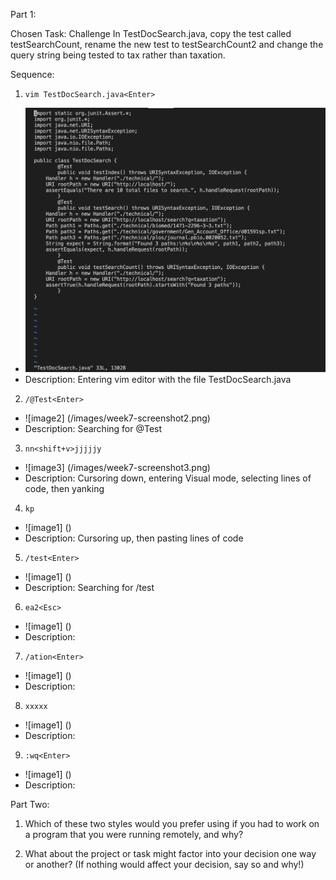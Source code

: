 Part 1:

Chosen Task: Challenge In TestDocSearch.java, copy the test called testSearchCount, rename the new test to testSearchCount2 and change the query string being tested to tax rather than taxation. 

Sequence: 

1.  `vim TestDocSearch.java<Enter>` 
- ![image1](/images/week7-screenshot1.png)
- Description: Entering vim editor with the file TestDocSearch.java 

2. `/@Test<Enter>`
- ![image2] (/images/week7-screenshot2.png)
- Description: Searching for @Test

3. `nn<shift+v>jjjjjy`
- ![image3] (/images/week7-screenshot3.png)
- Description: Cursoring down, entering Visual mode, selecting lines of code, then yanking 

4. `kp`
- ![image1] ()
- Description: Cursoring up, then pasting lines of code

5. `/test<Enter>`
- ![image1] ()
- Description: Searching for /test 

6. `ea2<Esc>`
- ![image1] ()
- Description: 

7. `/ation<Enter>` 
- ![image1] ()
- Description: 

8. `xxxxx` 
- ![image1] ()
- Description: 

9. `:wq<Enter>` 
- ![image1] ()
- Description: 


Part Two: 

1. Which of these two styles would you prefer using if you had to work on a program that you were running remotely, and why?

2. What about the project or task might factor into your decision one way or another? (If nothing would affect your decision, say so and why!)